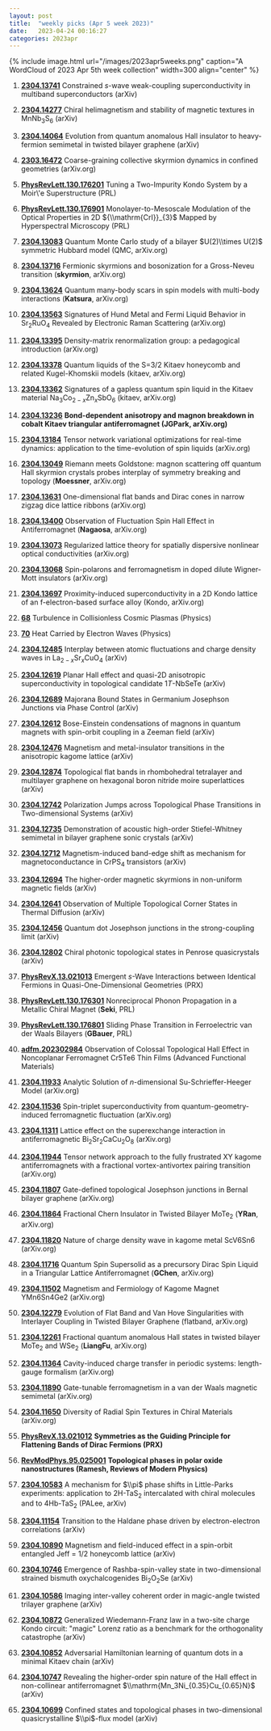 ```yaml
---
layout: post
title:  "weekly picks (Apr 5 week 2023)"
date:   2023-04-24 00:16:27
categories: 2023apr
---
```



{% include image.html url="/images/2023apr5weeks.png" caption="A WordCloud of 2023 Apr 5th week collection" width=300 align="center" %}



1. **[2304.13741](http://arxiv.org/abs/2304.13741)** Constrained $s$-wave weak-coupling superconductivity in multiband superconductors (arXiv)

1. **[2304.14277](http://arxiv.org/abs/2304.14277)** Chiral helimagnetism and stability of magnetic textures in MnNb$_3$S$_6$ (arXiv)

1. **[2304.14064](http://arxiv.org/abs/2304.14064)** Evolution from quantum anomalous Hall insulator to heavy-fermion semimetal in twisted bilayer graphene (arXiv)




1. **[2303.16472](http://arxiv.org/abs/2303.16472)** Coarse-graining collective skyrmion dynamics in confined geometries (arXiv.org)

1. **[PhysRevLett.130.176201](https://link.aps.org/doi/10.1103/PhysRevLett.130.176201)** Tuning a Two-Impurity Kondo System by a Moir\\'e Superstructure (PRL)

1. **[PhysRevLett.130.176901](https://link.aps.org/doi/10.1103/PhysRevLett.130.176901)** Monolayer-to-Mesoscale Modulation of the Optical Properties in 2D ${\\mathrm{CrI}}_{3}$ Mapped by Hyperspectral Microscopy (PRL)



1. **[2304.13083](http://arxiv.org/abs/2304.13083)** Quantum Monte Carlo study of a bilayer $U(2)\\times U(2)$ symmetric Hubbard model (QMC, arXiv.org)

1. **[2304.13716](http://arxiv.org/abs/2304.13716)** Fermionic skyrmions and bosonization for a Gross-Neveu transition (**skyrmion**, arXiv.org)

1. **[2304.13624](http://arxiv.org/abs/2304.13624)** Quantum many-body scars in spin models with multi-body interactions (**Katsura**, arXiv.org)

1. **[2304.13563](http://arxiv.org/abs/2304.13563)** Signatures of Hund Metal and Fermi Liquid Behavior in Sr$_2$RuO$_4$ Revealed by Electronic Raman Scattering (arXiv.org)

1. **[2304.13395](http://arxiv.org/abs/2304.13395)** Density-matrix renormalization group: a pedagogical introduction (arXiv.org)

1. **[2304.13378](http://arxiv.org/abs/2304.13378)** Quantum liquids of the S=3/2 Kitaev honeycomb and related Kugel-Khomskii models (kitaev, arXiv.org)

1. **[2304.13362](http://arxiv.org/abs/2304.13362)** Signatures of a gapless quantum spin liquid in the Kitaev material Na$_3$Co$_{2-x}$Zn$_x$SbO$_6$ (kitaev, arXiv.org)

1. **[2304.13236](http://arxiv.org/abs/2304.13236)** **Bond-dependent anisotropy and magnon breakdown in cobalt Kitaev triangular antiferromagnet (JGPark, arXiv.org)**

1. **[2304.13184](http://arxiv.org/abs/2304.13184)** Tensor network variational optimizations for real-time dynamics: application to the time-evolution of spin liquids (arXiv.org)

1. **[2304.13049](http://arxiv.org/abs/2304.13049)** Riemann meets Goldstone: magnon scattering off quantum Hall skyrmion crystals probes interplay of symmetry breaking and topology (**Moessner**, arXiv.org)

1. **[2304.13631](http://arxiv.org/abs/2304.13631)** One-dimensional flat bands and Dirac cones in narrow zigzag dice lattice ribbons (arXiv.org)

1. **[2304.13400](http://arxiv.org/abs/2304.13400)** Observation of Fluctuation Spin Hall Effect in Antiferromagnet (**Nagaosa**, arXiv.org)

1. **[2304.13073](http://arxiv.org/abs/2304.13073)** Regularized lattice theory for spatially dispersive nonlinear optical conductivities (arXiv.org)

1. **[2304.13068](http://arxiv.org/abs/2304.13068)** Spin-polarons and ferromagnetism in doped dilute Wigner-Mott insulators (arXiv.org)



1. **[2304.13697](https://arxiv.org/abs/2304.13697)** Proximity-induced superconductivity in a 2D Kondo lattice of an f-electron-based surface alloy (Kondo, arXiv.org)




1. **[68](https://physics.aps.org/articles/v16/68)** Turbulence in Collisionless Cosmic Plasmas (Physics)

1. **[70](https://physics.aps.org/articles/v16/70)** Heat Carried by Electron Waves (Physics)




1. **[2304.12485](http://arxiv.org/abs/2304.12485)** Interplay between atomic fluctuations and charge density waves in La$_{2-x}$Sr$_{x}$CuO$_{4}$ (arXiv)

1. **[2304.12619](http://arxiv.org/abs/2304.12619)** Planar Hall effect and quasi-2D anisotropic superconductivity in topological candidate 1$T$-NbSeTe (arXiv)

1. **[2304.12689](http://arxiv.org/abs/2304.12689)** Majorana Bound States in Germanium Josephson Junctions via Phase Control (arXiv)

1. **[2304.12612](http://arxiv.org/abs/2304.12612)** Bose-Einstein condensations of magnons in quantum magnets with spin-orbit coupling in a Zeeman field (arXiv)

1. **[2304.12476](http://arxiv.org/abs/2304.12476)** Magnetism and metal-insulator transitions in the anisotropic kagome lattice (arXiv)

1. **[2304.12874](http://arxiv.org/abs/2304.12874)** Topological flat bands in rhombohedral tetralayer and multilayer graphene on hexagonal boron nitride moire superlattices (arXiv)

1. **[2304.12742](http://arxiv.org/abs/2304.12742)** Polarization Jumps across Topological Phase Transitions in Two-dimensional Systems (arXiv)

1. **[2304.12735](http://arxiv.org/abs/2304.12735)** Demonstration of acoustic high-order Stiefel-Whitney semimetal in bilayer graphene sonic crystals (arXiv)

1. **[2304.12712](http://arxiv.org/abs/2304.12712)** Magnetism-induced band-edge shift as mechanism for magnetoconductance in CrPS$_4$ transistors (arXiv)

1. **[2304.12694](http://arxiv.org/abs/2304.12694)** The higher-order magnetic skyrmions in non-uniform magnetic fields (arXiv)

1. **[2304.12641](http://arxiv.org/abs/2304.12641)** Observation of Multiple Topological Corner States in Thermal Diffusion (arXiv)

1. **[2304.12456](http://arxiv.org/abs/2304.12456)** Quantum dot Josephson junctions in the strong-coupling limit (arXiv)

1. **[2304.12802](http://arxiv.org/abs/2304.12802)** Chiral photonic topological states in Penrose quasicrystals (arXiv)





1. **[PhysRevX.13.021013](https://link.aps.org/doi/10.1103/PhysRevX.13.021013)** Emergent $s$-Wave Interactions between Identical Fermions in Quasi-One-Dimensional Geometries (PRX)

1. **[PhysRevLett.130.176301](https://link.aps.org/doi/10.1103/PhysRevLett.130.176301)** Nonreciprocal Phonon Propagation in a Metallic Chiral Magnet (**Seki**, PRL)

1. **[PhysRevLett.130.176801](https://link.aps.org/doi/10.1103/PhysRevLett.130.176801)** Sliding Phase Transition in Ferroelectric van der Waals Bilayers (**GBauer**, PRL)




1. **[adfm.202302984](https://onlinelibrary.wiley.com/doi/abs/10.1002/adfm.202302984)** Observation of Colossal Topological Hall Effect in Noncoplanar Ferromagnet Cr5Te6 Thin Films (Advanced Functional Materials)



1. **[2304.11933](http://arxiv.org/abs/2304.11933)** Analytic Solution of $n$-dimensional Su-Schrieffer-Heeger Model (arXiv.org)

1. **[2304.11536](http://arxiv.org/abs/2304.11536)** Spin-triplet superconductivity from quantum-geometry-induced ferromagnetic fluctuation (arXiv.org)

1. **[2304.11311](http://arxiv.org/abs/2304.11311)** Lattice effect on the superexchange interaction in antiferromagnetic Bi$_2$Sr$_2$CaCu$_2$O$_8$ (arXiv.org)

1. **[2304.11944](http://arxiv.org/abs/2304.11944)** Tensor network approach to the fully frustrated XY kagome antiferromagnets with a fractional vortex-antivortex pairing transition (arXiv.org)

1. **[2304.11807](http://arxiv.org/abs/2304.11807)** Gate-defined topological Josephson junctions in Bernal bilayer graphene (arXiv.org)

1. **[2304.11864](http://arxiv.org/abs/2304.11864)** Fractional Chern Insulator in Twisted Bilayer MoTe$_2$ (**YRan**, arXiv.org)

1. **[2304.11820](http://arxiv.org/abs/2304.11820)** Nature of charge density wave in kagome metal ScV6Sn6 (arXiv.org)

1. **[2304.11716](http://arxiv.org/abs/2304.11716)** Quantum Spin Supersolid as a precursory Dirac Spin Liquid in a Triangular Lattice Antiferromagnet (**GChen**, arXiv.org)

1. **[2304.11502](http://arxiv.org/abs/2304.11502)** Magnetism and Fermiology of Kagome Magnet YMn6Sn4Ge2 (arXiv.org)

1. **[2304.12279](http://arxiv.org/abs/2304.12279)** Evolution of Flat Band and Van Hove Singularities with Interlayer Coupling in Twisted Bilayer Graphene (flatband, arXiv.org)

1. **[2304.12261](http://arxiv.org/abs/2304.12261)** Fractional quantum anomalous Hall states in twisted bilayer MoTe$_2$ and WSe$_2$ (**LiangFu**, arXiv.org)

1. **[2304.11364](http://arxiv.org/abs/2304.11364)** Cavity-induced charge transfer in periodic systems: length-gauge formalism (arXiv.org)

1. **[2304.11890](http://arxiv.org/abs/2304.11890)** Gate-tunable ferromagnetism in a van der Waals magnetic semimetal (arXiv.org)

1. **[2304.11650](http://arxiv.org/abs/2304.11650)** Diversity of Radial Spin Textures in Chiral Materials (arXiv.org)

1. **[PhysRevX.13.021012](https://link.aps.org/doi/10.1103/PhysRevX.13.021012)** **Symmetries as the Guiding Principle for Flattening Bands of Dirac Fermions (PRX)**



1. **[RevModPhys.95.025001](https://link.aps.org/doi/10.1103/RevModPhys.95.025001)** **Topological phases in polar oxide nanostructures (Ramesh, Reviews of Modern Physics)**



1. **[2304.10583](http://arxiv.org/abs/2304.10583)** A mechanism for $\\pi$ phase shifts in Little-Parks experiments: application to 2H-TaS$_2$ intercalated with chiral molecules and to 4Hb-TaS$_2$ (PALee, arXiv)

1. **[2304.11154](http://arxiv.org/abs/2304.11154)** Transition to the Haldane phase driven by electron-electron correlations (arXiv)

1. **[2304.10890](http://arxiv.org/abs/2304.10890)** Magnetism and field-induced effect in a spin-orbit entangled Jeff = 1/2 honeycomb lattice (arXiv)

1. **[2304.10746](http://arxiv.org/abs/2304.10746)** Emergence of Rashba-spin-valley state in two-dimensional strained bismuth oxychalcogenides Bi$_{2}$O$_{2}$Se (arXiv)

1. **[2304.10586](http://arxiv.org/abs/2304.10586)** Imaging inter-valley coherent order in magic-angle twisted trilayer graphene (arXiv)

1. **[2304.10872](http://arxiv.org/abs/2304.10872)** Generalized Wiedemann-Franz law in a two-site charge Kondo circuit: \"magic\" Lorenz ratio as a benchmark for the orthogonality catastrophe (arXiv)

1. **[2304.10852](http://arxiv.org/abs/2304.10852)** Adversarial Hamiltonian learning of quantum dots in a minimal Kitaev chain (arXiv)

1. **[2304.10747](http://arxiv.org/abs/2304.10747)** Revealing the higher-order spin nature of the Hall effect in non-collinear antiferromagnet $\\mathrm{Mn_3Ni_{0.35}Cu_{0.65}N}$ (arXiv)

1. **[2304.10699](http://arxiv.org/abs/2304.10699)** Confined states and topological phases in two-dimensional quasicrystalline $\\pi$-flux model (arXiv)
